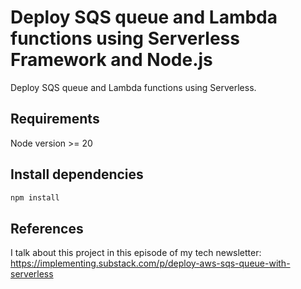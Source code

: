 # Deploy SQS queue and Lambda functions using Serverless Framework and Node.js

Deploy SQS queue and Lambda functions using Serverless.

## Requirements

Node version >= 20

## Install dependencies

```sh
npm install
```

## References
I talk about this project in this episode of my tech newsletter:
https://implementing.substack.com/p/deploy-aws-sqs-queue-with-serverless